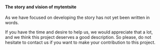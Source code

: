 <h4>The story and vision of mytentsite</h4>

<p>As we have focused on developing the story has not yet been written in words.</p>
<p>If you have the time and desire to help us, we would appreciate that a lot, and we think
    this project deserves a good description. So please, do not hesitate to contact us if you
    want to make your contribution to this project.</p>